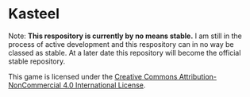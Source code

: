 # Kasteel

Note: **This respository is currently by no means stable.** I am still in the process of active development and this respository can in no way be classed as stable. At a later date this repository will become the official stable repository.

This game is licensed under the [Creative Commons Attribution-NonCommercial 4.0 International License](http://creativecommons.org/licenses/by-nc/4.0/).
